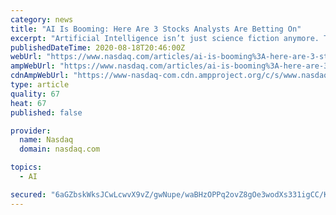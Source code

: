 ```yaml
---
category: news
title: "AI Is Booming: Here Are 3 Stocks Analysts Are Betting On"
excerpt: "Artificial Intelligence isn’t just science fiction anymore. The technology is maturing, and AI is allowing machines to take an ever-growing role is more and more sectors of our digital world. Financial services, healthcare, manufacturing, and retail all ..."
publishedDateTime: 2020-08-18T20:46:00Z
webUrl: "https://www.nasdaq.com/articles/ai-is-booming%3A-here-are-3-stocks-analysts-are-betting-on-2020-08-18"
ampWebUrl: "https://www.nasdaq.com/articles/ai-is-booming%3A-here-are-3-stocks-analysts-are-betting-on-2020-08-18?amp"
cdnAmpWebUrl: "https://www-nasdaq-com.cdn.ampproject.org/c/s/www.nasdaq.com/articles/ai-is-booming%3A-here-are-3-stocks-analysts-are-betting-on-2020-08-18?amp"
type: article
quality: 67
heat: 67
published: false

provider:
  name: Nasdaq
  domain: nasdaq.com

topics:
  - AI

secured: "6aGZbskWksJCwLcwvX9vZ/gwNupe/waBHzOPPq2ovZ8gOe3wodXs331igCC/K+oU0zOyMCwukZi1pgSiLLFiWnWaBV38UzU6uIxtacdmnMDjTg6HwaH0/Dcwl5S0GAD8ePUrcYRhaia80dWkTN7j3Q0rCtwsnmO+ID6nVy+RjuBFcFledMlKh2QyQPiky/wnpXaaJeo0uTnQfkqOpiDkBF0LuuB1UdV18S5K29ISEVrEP2bxHuyRBeoSPCIyAPA+PikLJoR92/uVA+Yc4fvja+eR3wg7OYC78eVZMVF7gAIQ/vDIvRbldLeHt0SLVIEHqsOCIZB+WM2+4MtDWxk55A==;Ke0vQB7Rri0JUa8XIEylig=="
---
```


